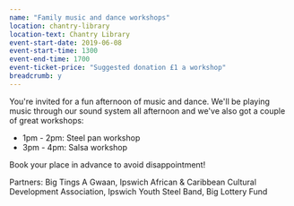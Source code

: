 ```yaml
---
name: "Family music and dance workshops"
location: chantry-library
location-text: Chantry Library
event-start-date: 2019-06-08
event-start-time: 1300
event-end-time: 1700
event-ticket-price: "Suggested donation £1 a workshop"
breadcrumb: y
---
```


You're invited for a fun afternoon of music and dance. We'll be playing music through our sound system all afternoon and we've also got a couple of great workshops:

* 1pm - 2pm: Steel pan workshop
* 3pm - 4pm: Salsa workshop

Book your place in advance to avoid disappointment!

Partners: Big Tings A Gwaan, Ipswich African & Caribbean Cultural Development Association, Ipswich Youth Steel Band, Big Lottery Fund
